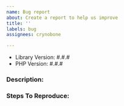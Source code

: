 ```yaml
---
name: Bug report
about: Create a report to help us improve
title: ''
labels: bug
assignees: crynobone

---
```


- Library Version: #.#.#
- PHP Version: #.#.#

### Description:


### Steps To Reproduce:
